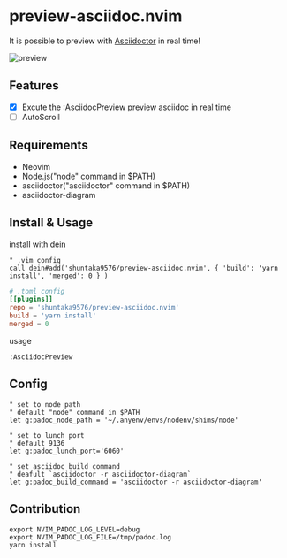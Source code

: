 # preview-asciidoc.nvim
It is possible to preview with [Asciidoctor](https://asciidoctor.org/docs/user-manual/) in real time! 

![preview](https://user-images.githubusercontent.com/12817245/73181126-fc5bf080-4159-11ea-8803-060709ea5188.gif)

## Features
* [x] Excute the :AsciidocPreview preview asciidoc in real time
* [ ] AutoScroll

## Requirements
* Neovim
* Node.js("node" command in $PATH)
* asciidoctor("asciidoctor" command in $PATH)
* asciidoctor-diagram

## Install & Usage
install with [dein](https://github.com/Shougo/dein.vim.git)
```vim
" .vim config
call dein#add('shuntaka9576/preview-asciidoc.nvim', { 'build': 'yarn install', 'merged': 0 } )
```
```toml
# .toml config
[[plugins]]
repo = 'shuntaka9576/preview-asciidoc.nvim'
build = 'yarn install'
merged = 0
```

usage
```
:AsciidocPreview
```

## Config
```vim
" set to node path
" default "node" command in $PATH
let g:padoc_node_path = '~/.anyenv/envs/nodenv/shims/node'

" set to lunch port
" default 9136
let g:padoc_lunch_port='6060'

" set asciidoc build command
" deafult `asciidoctor -r asciidoctor-diagram`
let g:padoc_build_command = 'asciidoctor -r asciidoctor-diagram'
```

## Contribution
```
export NVIM_PADOC_LOG_LEVEL=debug
export NVIM_PADOC_LOG_FILE=/tmp/padoc.log
yarn install
```
